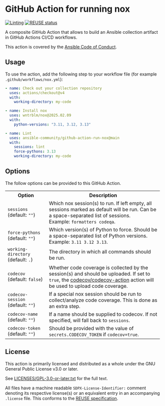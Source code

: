 <!--
Copyright (c) Ansible Project
GNU General Public License v3.0+ (see LICENSES/GPL-3.0-or-later.txt or https://www.gnu.org/licenses/gpl-3.0.txt)
SPDX-License-Identifier: GPL-3.0-or-later
-->

# GitHub Action for running nox

[![Linting](https://github.com/ansible-community/github-action-run-nox/actions/workflows/linting.yml/badge.svg)](https://github.com/ansible-community/github-action-run-nox/actions/workflows/linting.yml)
[![REUSE status](https://api.reuse.software/badge/github.com/ansible-community/github-action-run-nox)](https://api.reuse.software/info/github.com/ansible-community/github-action-run-nox)

A composite GitHub Action that allows to build an Ansible collection artifact in GitHub Actions CI/CD workflows.

This action is covered by the [Ansible Code of Conduct](https://docs.ansible.com/ansible/latest/community/code_of_conduct.html).

## Usage

To use the action, add the following step to your workflow file (for example `.github/workflows/nox.yml`):

```yaml
- name: Check out your collection repository
  uses: actions/checkout@v4
  with:
    working-directory: my-code

- name: Install nox
  uses: wntrblm/nox@2025.02.09
  with:
    python-versions: "3.11, 3.12, 3.13"

- name: Lint
  uses: ansible-community/github-action-run-nox@main
  with:
    sessions: lint
    force-pythons: 3.13
    working-directory: my-code
```

## Options

The follow options can be provided to this GitHub Action.

<table>
  <tr>
    <th>Option</th>
    <th>Description</th>
  </tr>
  <tr>
    <td>
      <code>sessions</code>
      <br>
      (default:&nbsp;<code>""</code>)
    </td>
    <td>
      Which nox session(s) to run. If left empty, all sessions marked as default will be run.
      Can be a space-separated list of sessions.
      <br>
      Example: <code>formatters codeqa</code>.
    </td>
  </tr>
  <tr>
    <td>
      <code>force-pythons</code>
      <br>
      (default:&nbsp;<code>""</code>)
    </td>
    <td>
      Which version(s) of Python to force. Should be a space-separated list of Python versions.
      <br>
      Example: <code>3.11 3.12 3.13</code>.
    </td>
  </tr>
  <tr>
    <td>
      <code>working-directory</code>
      <br>
      (default:&nbsp;<code>.</code>)
    </td>
    <td>
      The directory in which all commands should be run.
    </td>
  </tr>
  <tr>
    <td>
      <code>codecov</code>
      <br>
      (default:&nbsp;<code>false</code>)
    </td>
    <td>
      Whether code coverage is collected by the session(s) and should be uploaded.
      If set to <code>true</code>, the <a href="https://github.com/codecov/codecov-action">codecov/codecov-action</a> action will be used to upload code coverage.
    </td>
  </tr>
  <tr>
    <td>
      <code>codecov-session</code>
      <br>
      (default:&nbsp;<code>""</code>)
    </td>
    <td>
      If a special nox session should be run to collect/analyze code coverage. This is done as an extra step.
    </td>
  </tr>
  <tr>
    <td>
      <code>codecov-name</code>
      <br>
      (default:&nbsp;<code>""</code>)
    </td>
    <td>
      If a name should be supplied to codecov. If not specified, will fall back to <code>sessions</code>.
    </td>
  </tr>
  <tr>
    <td>
      <code>codecov-token</code>
      <br>
      (default:&nbsp;<code>""</code>)
    </td>
    <td>
      Should be provided with the value of <code>secrets.CODECOV_TOKEN</code> if <code>codecov=true</code>.
    </td>
  </tr>
</table>

## License

This action is primarily licensed and distributed as a whole under the GNU General Public License v3.0 or later.

See [LICENSES/GPL-3.0-or-later.txt](https://github.com/ansible-community/github-action-build-collection/blob/main/COPYING) for the full text.

All files have a machine readable `SDPX-License-Identifier:` comment denoting its respective license(s) or an equivalent entry in an accompanying `.license` file. This conforms to the [REUSE specification](https://reuse.software/spec/).
